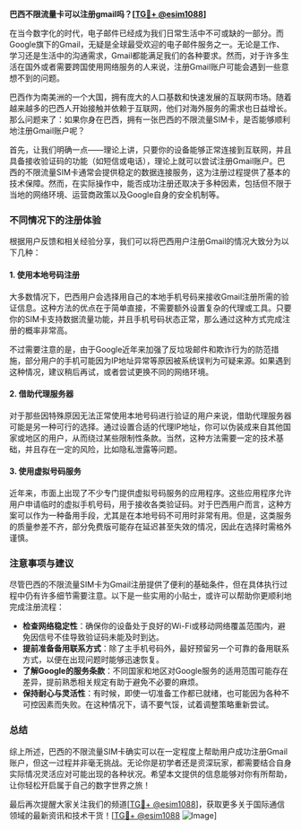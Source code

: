 **巴西不限流量卡可以注册gmail吗？[[TG💪+ @esim1088](https://t.me/s/esim1088)]**

在当今数字化的时代，电子邮件已经成为我们日常生活中不可或缺的一部分。而Google旗下的Gmail，无疑是全球最受欢迎的电子邮件服务之一。无论是工作、学习还是生活中的沟通需求，Gmail都能满足我们的各种要求。然而，对于许多生活在国外或者需要跨国使用网络服务的人来说，注册Gmail账户可能会遇到一些意想不到的问题。

巴西作为南美洲的一个大国，拥有庞大的人口基数和快速发展的互联网市场。随着越来越多的巴西人开始接触并依赖于互联网，他们对海外服务的需求也日益增长。那么问题来了：如果你身在巴西，拥有一张巴西的不限流量SIM卡，是否能够顺利地注册Gmail账户呢？

首先，让我们明确一点——理论上讲，只要你的设备能够正常连接到互联网，并且具备接收验证码的功能（如短信或电话），理论上就可以尝试注册Gmail账户。巴西的不限流量SIM卡通常会提供稳定的数据连接服务，这为注册过程提供了基本的技术保障。然而，在实际操作中，能否成功注册还取决于多种因素，包括但不限于当地的网络环境、运营商政策以及Google自身的安全机制等。

### 不同情况下的注册体验

根据用户反馈和相关经验分享，我们可以将巴西用户注册Gmail的情况大致分为以下几种：

#### 1. 使用本地号码注册
大多数情况下，巴西用户会选择用自己的本地手机号码来接收Gmail注册所需的验证信息。这种方法的优点在于简单直接，不需要额外设置复杂的代理或工具。只要你的SIM卡支持数据流量功能，并且手机号码状态正常，那么通过这种方式完成注册的概率非常高。

不过需要注意的是，由于Google近年来加强了反垃圾邮件和欺诈行为的防范措施，部分用户的手机可能因为IP地址异常等原因被系统误判为可疑来源。如果遇到这种情况，建议稍后再试，或者尝试更换不同的网络环境。

#### 2. 借助代理服务器
对于那些因特殊原因无法正常使用本地号码进行验证的用户来说，借助代理服务器可能是另一种可行的选择。通过设置合适的代理IP地址，你可以伪装成来自其他国家或地区的用户，从而绕过某些限制性条款。当然，这种方法需要一定的技术基础，并且存在一定的风险，比如隐私泄露等问题。

#### 3. 使用虚拟号码服务
近年来，市面上出现了不少专门提供虚拟号码服务的应用程序。这些应用程序允许用户申请临时的虚拟手机号码，用于接收各类验证码。对于巴西用户而言，这种方案可以作为一种备用手段，尤其是在本地号码不可用时非常有用。但是，这类服务的质量参差不齐，部分免费版可能存在延迟甚至失效的情况，因此在选择时需格外谨慎。

### 注意事项与建议

尽管巴西的不限流量SIM卡为Gmail注册提供了便利的基础条件，但在具体执行过程中仍有许多细节需要注意。以下是一些实用的小贴士，或许可以帮助你更顺利地完成注册流程：

- **检查网络稳定性**：确保你的设备处于良好的Wi-Fi或移动网络覆盖范围内，避免因信号不佳导致验证码未能及时到达。
- **提前准备备用联系方式**：除了主手机号码外，最好预留另一个可靠的备用联系方式，以便在出现问题时能够迅速恢复。
- **了解Google的服务条款**：不同国家和地区对Google服务的适用范围可能存在差异，提前熟悉相关规定有助于避免不必要的麻烦。
- **保持耐心与灵活性**：有时候，即使一切准备工作都已就绪，也可能因为各种不可控因素而失败。在这种情况下，请不要气馁，试着调整策略重新尝试。

### 总结

综上所述，巴西的不限流量SIM卡确实可以在一定程度上帮助用户成功注册Gmail账户，但这一过程并非毫无挑战。无论你是初学者还是资深玩家，都需要结合自身实际情况灵活应对可能出现的各种状况。希望本文提供的信息能够对你有所帮助，让你轻松开启属于自己的数字世界之旅！

最后再次提醒大家关注我们的频道[[TG💪+ @esim1088](https://t.me/s/esim1088)]，获取更多关于国际通信领域的最新资讯和技术干货！[[TG💪+ @esim1088](https://t.me/s/esim1088) ![Image](https://i.postimg.cc/4NQfJmqS/Snipaste-2025-05-13-00-14-12.png)]